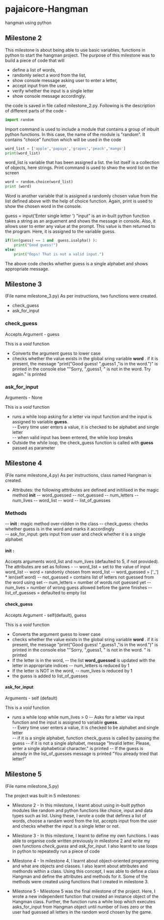 # pajaicore-Hangman
hangman using python 
## Milestone 2
This milestone is about being able to use basic variables, functions in python to start the hangman project. The purpose of this milestone was to build a piece of code that will 
- define a list of words, 
- randomly select a word from the list, 
- show console message asking user to enter a letter, 
- accept input from the user, 
- verify whether the input is a single letter
- show console message accordingly.   

the code is saved in file called milestone_2.py. Following is the description of different parts of the code - 
```python
import random
```
Import command is used to include a module that contains a group of inbuilt python functions. In this case, the name of the module is "random". It contains "choice" function which will be used in the code 

```python
word_list = ['apple','papaya','grapes','peach','mango']
print(word_list)
```
word_list is variable that has been assigned a list. the list itself is a collection of objects, here strings. Print command is used to shwo the word list on the screen

```python
word = random.choice(word_list)
print (word)
```
Word is another variable that is assigned a randomly chosen value from the list defined above with the help of choice function.
Again, print is used to show the chosen word in the console. 

guess = input('Enter single letter ')
"input" is an in-built python function takes a string as an arguement and shows the message in console. Also, it allows user to enter any value at the prompt. This value is then returned to the program. Here, it is assigned to the variable guess. 

```python
if(len(guess) == 1 and  guess.isalpha() ):
    print("Good guess!") 
else:
    print("Oops! That is not a valid input.")
```
The above code checks whether guess is a single alphabet and shows appropriate message.  

## Milestone 3
(File name milestone_3.py)
As per instructions, two functions were created.
- check_guess
- ask_for_input

### check_guess
Accepts Argument - guess

This is a _void_ function 
- Converts the argument guess to lower case 
- checks whether the value exists in the global sring variable **word** . if it is present, the message "print("Good guess! ",guess1 ,"is in the word.")" is printed in the console else ""Sorry, ",guess1, " is not in the word. Try again." is printed

### ask_for_input 
Arguments - None 

This is a _void_ function 
- runs a while loop asking for a letter via input function and the input is assigned to variable **guess**.   
-- Every time user enters a value, it is checked to be alphabet and single letter  
-- when valid input has been entered, the while loop breaks
- Outside the while loop, the check_guess function is called with **guess** passed as parameter     


## Milestone 4
(File name milestone_4.py)
As per instructions, class named Hangman is created.
- Attributes: the following atttributes are defined and initilised in the magic method __init__
-- word_guessed 
-- not_guessed 
-- num_letters 
-- num_lives 
-- word_list 
-- word 
-- list_of_guesses 

### Methods 
-- __init__ : magic method over-ridden in the class
-- check_guess: checks whether guess is in the word and marks it accordingly  
-- ask_for_input: gets input from user and check whether it is a single alphabet  

#### __init__ : 
Accepts arguments word_list and num_lives (defaulted to 5, if not provided). The attributes are set as follows - 
-- word_list = set to the value of input word_list
-- word = randomly chosen from word_list
-- word_guessed = ['_'] * len(self.word)
-- not_guessed = contains list of letters not guessed from the word using set
-- num_letters = number of words not guessed yet 
-- num_lives = number of wrong guess allowed before the game finishes
-- list_of_guesses = defaulted to empty list

#### check_guess
Accepts Argument - self(default), guess

This is a _void_ function 
- Converts the argument guess to lower case 
- checks whether the value exists in the global sring variable **word** . if it is present, the message "print("Good guess! ",guess1 ,"is in the word.")" is printed in the console else ""Sorry, ",guess1, " is not in the word. " is printed
- If the letter is in the word, 
-- the list **word_guessed** is updated with the letter in appropriate indices
-- num_letters is reduced by 1
- If the letter is NOT in the word, 
-- num_lives is reduced by 1 
- the guess is added to list_of_guesses

#### ask_for_input 
Arguments - self (default)

This is a _void_ function 
- runs a while loop while num_lives > 0 
-- Asks for a letter via input function and the input is assigned to variable **guess**.   
-- Every time user enters a value, it is checked to be alphabet and single letter  
-- if it is a single alphabet, function check_guess is called by passing the guess 
-- if it is not a single alphabet, message "Invalid letter. Please, enter a single alphabetical character." is printed
-- If the guess is already in the list_of_guesses message is printed "You already tried that letter!"

## Milestone 5
(File name milestone_5.py)

The project was built in 5 milestones:

- Milestone 2 - In this milestone, I learnt about using in-built python modules like random and python functions like choice, input and data types such as list. Using these, I wrote a code that defines a list of words, choose a randam word from the list, accepts input from the user and checks whether the input is a single letter or not. 

- Milestone 3 -  In this milestone, I learnt to define my own functions. I was able to organise code written previously in milestone 2 and write my own functions _check_guess_ and  _ask_for_input_. I also learnt to use loops in python to repeatedly run a piece of code 

- Milestone 4 - In milestone 4, I learnt about object-oriented programming and what are objects and classes. I also learnt about attributes and methonds within a class. Using this concept, I was able to define a class Hangman and define the attributes and methods for it. Some of the methods were created using functions that I created in milestone 3.      

- Milestone 5 - 
Milestone 5 was the final milestone of the project. Here, I wrote a new independent function that created an instance object of the Hangman class. Further, the function runs a while loop which executes asks_for_input from Hangman object until number of lives zero or the user had guessed all letters in the random word chosen by the game. 